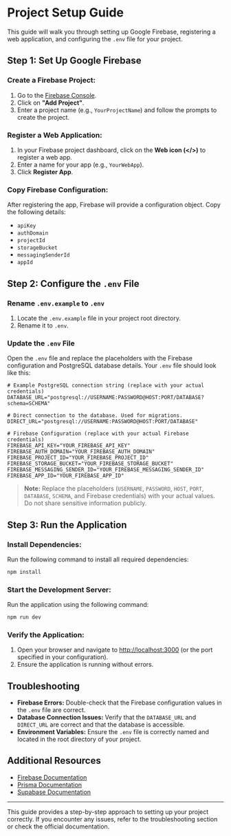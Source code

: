 # Project Setup Guide

This guide will walk you through setting up Google Firebase, registering a web application, and configuring the `.env` file for your project.

## Step 1: Set Up Google Firebase

### Create a Firebase Project:

1. Go to the [Firebase Console](https://console.firebase.google.com/).
2. Click on **"Add Project"**.
3. Enter a project name (e.g., `YourProjectName`) and follow the prompts to create the project.

### Register a Web Application:

1. In your Firebase project dashboard, click on the **Web icon (</>)** to register a web app.
2. Enter a name for your app (e.g., `YourWebApp`).
3. Click **Register App**.

### Copy Firebase Configuration:

After registering the app, Firebase will provide a configuration object. Copy the following details:

-  `apiKey`
-  `authDomain`
-  `projectId`
-  `storageBucket`
-  `messagingSenderId`
-  `appId`

## Step 2: Configure the `.env` File

### Rename `.env.example` to `.env`

1. Locate the `.env.example` file in your project root directory.
2. Rename it to `.env`.

### Update the `.env` File

Open the `.env` file and replace the placeholders with the Firebase configuration and PostgreSQL database details. Your `.env` file should look like this:

```
# Example PostgreSQL connection string (replace with your actual credentials)
DATABASE_URL="postgresql://USERNAME:PASSWORD@HOST:PORT/DATABASE?schema=SCHEMA"

# Direct connection to the database. Used for migrations.
DIRECT_URL="postgresql://USERNAME:PASSWORD@HOST:PORT/DATABASE"

# Firebase Configuration (replace with your actual Firebase credentials)
FIREBASE_API_KEY="YOUR_FIREBASE_API_KEY"
FIREBASE_AUTH_DOMAIN="YOUR_FIREBASE_AUTH_DOMAIN"
FIREBASE_PROJECT_ID="YOUR_FIREBASE_PROJECT_ID"
FIREBASE_STORAGE_BUCKET="YOUR_FIREBASE_STORAGE_BUCKET"
FIREBASE_MESSAGING_SENDER_ID="YOUR_FIREBASE_MESSAGING_SENDER_ID"
FIREBASE_APP_ID="YOUR_FIREBASE_APP_ID"
```

> **Note:** Replace the placeholders (`USERNAME`, `PASSWORD`, `HOST`, `PORT`, `DATABASE`, `SCHEMA`, and Firebase credentials) with your actual values. Do not share sensitive information publicly.

## Step 3: Run the Application

### Install Dependencies:

Run the following command to install all required dependencies:

```bash
npm install
```

### Start the Development Server:

Run the application using the following command:

```bash
npm run dev
```

### Verify the Application:

1. Open your browser and navigate to [http://localhost:3000](http://localhost:3000) (or the port specified in your configuration).
2. Ensure the application is running without errors.

## Troubleshooting

-  **Firebase Errors:** Double-check that the Firebase configuration values in the `.env` file are correct.
-  **Database Connection Issues:** Verify that the `DATABASE_URL` and `DIRECT_URL` are correct and that the database is accessible.
-  **Environment Variables:** Ensure the `.env` file is correctly named and located in the root directory of your project.

## Additional Resources

-  [Firebase Documentation](https://firebase.google.com/docs)
-  [Prisma Documentation](https://www.prisma.io/docs)
-  [Supabase Documentation](https://supabase.com/docs)

---

This guide provides a step-by-step approach to setting up your project correctly. If you encounter any issues, refer to the troubleshooting section or check the official documentation.

